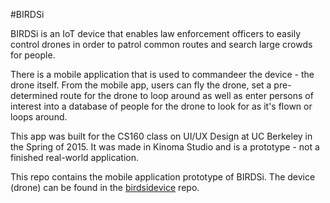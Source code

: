 #BIRDSi

BIRDSi is an IoT device that enables law enforcement officers to easily control drones in order to patrol common routes and search large crowds for people. 

There is a mobile application that is used to commandeer the device - the drone itself. From the mobile app, users can fly the drone, set a pre-determined route for the drone to loop around as well as enter persons of interest into a database of people for the drone to look for as it's flown or loops around. 

This app was built for the CS160 class on UI/UX Design at UC Berkeley in the Spring of 2015. It was made in Kinoma Studio and is a prototype - not a finished real-world application.

This repo contains the mobile application prototype of BIRDSi. The device (drone) can be found in the [birdsidevice](https://github.com/alakshmi1030/birdsidevice) repo.
